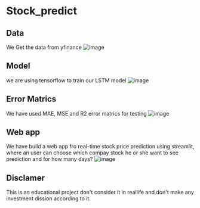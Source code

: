 # Stock_predict
## Data
We Get the data from yfinance
![image](https://github.com/somnath-2001/Stock_predict/assets/118129457/bfe2d84c-782c-469a-aad9-8e1d6f59b9e1)

## Model 
we are using tensorflow to train our LSTM model
![image](https://github.com/somnath-2001/Stock_predict/assets/118129457/bbf010f3-b478-46f4-bf95-e32c7d2db79c)

## Error Matrics
We have used MAE, MSE and R2 error matrics for testing
![image](https://github.com/somnath-2001/Stock_predict/assets/118129457/32b3b1cd-00aa-48fc-99e7-a7aa8d2df0a1)
## Web app 
We have build a web app fro real-time stock price prediction using streamlit, where an user can choose which compay stock he or she want to see prediction and for how many days? 
![image](https://github.com/somnath-2001/Stock_predict/assets/118129457/1113f0c3-b18b-4165-a0df-33bb4cd94f64)



## Disclamer
This is an educational project don't consider it in reallife and don't make any investment dission according to it.

